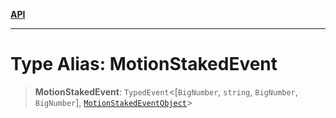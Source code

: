 [**API**](../../../README.md)

***

# Type Alias: MotionStakedEvent

> **MotionStakedEvent**: `TypedEvent`\<\[`BigNumber`, `string`, `BigNumber`, `BigNumber`\], [`MotionStakedEventObject`](../interfaces/MotionStakedEventObject.md)\>
